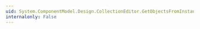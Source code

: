 ```yaml
---
uid: System.ComponentModel.Design.CollectionEditor.GetObjectsFromInstance(System.Object)
internalonly: False
---
```


